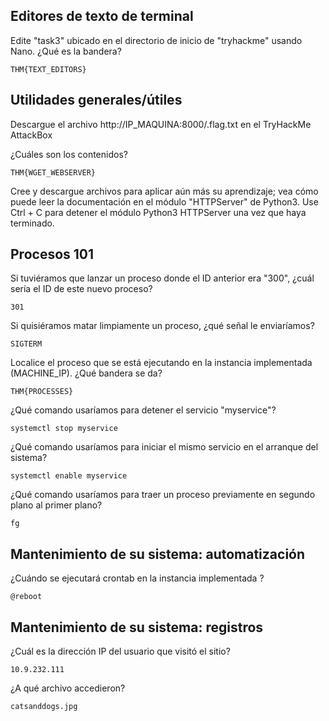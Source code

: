 ## Editores de texto de terminal

Edite "task3" ubicado en el directorio de inicio de "tryhackme" usando Nano. ¿Qué es la bandera?

    THM{TEXT_EDITORS}

## Utilidades generales/útiles


Descargue el archivo  http://IP_MAQUINA:8000/.flag.txt en el TryHackMe AttackBox

¿Cuáles son los contenidos?

    THM{WGET_WEBSERVER}

Cree y descargue archivos para aplicar aún más su aprendizaje; vea cómo puede leer la documentación en el módulo 
"HTTPServer" de Python3.
Use Ctrl + C para detener el módulo Python3 HTTPServer una vez que haya terminado.

## Procesos 101


Si tuviéramos que lanzar un proceso donde el ID anterior era "300", ¿cuál sería el ID de este nuevo proceso?

    301

Si quisiéramos matar limpiamente un proceso, ¿qué señal le enviaríamos?

    SIGTERM

Localice el proceso que se está ejecutando en la instancia implementada (MACHINE_IP). ¿Qué bandera se da?

    THM{PROCESSES}

¿Qué comando usaríamos para detener el servicio "myservice"?

    systemctl stop myservice

¿Qué comando usaríamos para iniciar el mismo servicio en el arranque del sistema?

    systemctl enable myservice

¿Qué comando usaríamos para traer un proceso previamente en segundo plano al primer plano?

    fg

## Mantenimiento de su sistema: automatización


¿Cuándo se ejecutará crontab en la instancia implementada ?

    @reboot

## Mantenimiento de su sistema: registros


¿Cuál es la dirección IP del usuario que visitó el sitio?

    10.9.232.111

¿A qué archivo accedieron?

    catsanddogs.jpg
